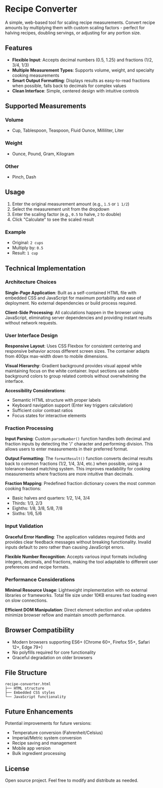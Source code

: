 # Recipe Converter

A simple, web-based tool for scaling recipe measurements. Convert recipe amounts by multiplying them with custom scaling factors - perfect for halving recipes, doubling servings, or adjusting for any portion size.

## Features

- **Flexible Input**: Accepts decimal numbers (0.5, 1.25) and fractions (1/2, 3/4, 1/3)
- **Multiple Measurement Types**: Supports volume, weight, and specialty cooking measurements
- **Smart Output Formatting**: Displays results as easy-to-read fractions when possible, falls back to decimals for complex values
- **Clean Interface**: Simple, centered design with intuitive controls

## Supported Measurements

### Volume
- Cup, Tablespoon, Teaspoon, Fluid Ounce, Milliliter, Liter

### Weight  
- Ounce, Pound, Gram, Kilogram

### Other
- Pinch, Dash

## Usage

1. Enter the original measurement amount (e.g., `1.5` or `1 1/2`)
2. Select the measurement unit from the dropdown
3. Enter the scaling factor (e.g., `0.5` to halve, `2` to double)
4. Click "Calculate" to see the scaled result

### Example
- Original: `2 cups`
- Multiply by: `0.5` 
- Result: `1 cup`

## Technical Implementation

### Architecture Choices

**Single-Page Application**: Built as a self-contained HTML file with embedded CSS and JavaScript for maximum portability and ease of deployment. No external dependencies or build process required.

**Client-Side Processing**: All calculations happen in the browser using JavaScript, eliminating server dependencies and providing instant results without network requests.

### User Interface Design

**Responsive Layout**: Uses CSS Flexbox for consistent centering and responsive behavior across different screen sizes. The container adapts from 400px max-width down to mobile dimensions.

**Visual Hierarchy**: Gradient background provides visual appeal while maintaining focus on the white container. Input sections use subtle background colors to group related controls without overwhelming the interface.

**Accessibility Considerations**: 
- Semantic HTML structure with proper labels
- Keyboard navigation support (Enter key triggers calculation)
- Sufficient color contrast ratios
- Focus states for interactive elements

### Fraction Processing

**Input Parsing**: Custom `parseNumber()` function handles both decimal and fraction inputs by detecting the '/' character and performing division. This allows users to enter measurements in their preferred format.

**Output Formatting**: The `formatResult()` function converts decimal results back to common fractions (1/2, 1/4, 3/4, etc.) when possible, using a tolerance-based matching system. This improves readability for cooking measurements where fractions are more intuitive than decimals.

**Fraction Mapping**: Predefined fraction dictionary covers the most common cooking fractions:
- Basic halves and quarters: 1/2, 1/4, 3/4
- Thirds: 1/3, 2/3  
- Eighths: 1/8, 3/8, 5/8, 7/8
- Sixths: 1/6, 5/6

### Input Validation

**Graceful Error Handling**: The application validates required fields and provides clear feedback messages without breaking functionality. Invalid inputs default to zero rather than causing JavaScript errors.

**Flexible Number Recognition**: Accepts various input formats including integers, decimals, and fractions, making the tool adaptable to different user preferences and recipe formats.

### Performance Considerations

**Minimal Resource Usage**: Lightweight implementation with no external libraries or frameworks. Total file size under 10KB ensures fast loading even on slow connections.

**Efficient DOM Manipulation**: Direct element selection and value updates minimize browser reflow and maintain smooth performance.

## Browser Compatibility

- Modern browsers supporting ES6+ (Chrome 60+, Firefox 55+, Safari 12+, Edge 79+)
- No polyfills required for core functionality
- Graceful degradation on older browsers

## File Structure

```
recipe-converter.html
├── HTML structure
├── Embedded CSS styles
└── JavaScript functionality
```

## Future Enhancements

Potential improvements for future versions:
- Temperature conversion (Fahrenheit/Celsius)
- Imperial/Metric system conversion
- Recipe saving and management
- Mobile app version
- Bulk ingredient processing

## License

Open source project. Feel free to modify and distribute as needed.
